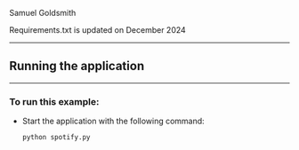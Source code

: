 Samuel Goldsmith

Requirements.txt is updated on December 2024

------------------------
## Running the application
-----------------------

### To run this example:
- Start the application with the following command:
    ```
    python spotify.py
    ```
